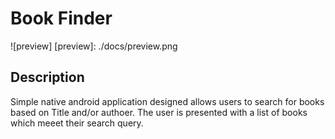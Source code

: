 # Book Finder 

![preview]
[preview]:	./docs/preview.png

## Description
Simple native android application designed allows users to search for books based on Title and/or authoer.  The user is presented with a list of books which meeet their search query.
